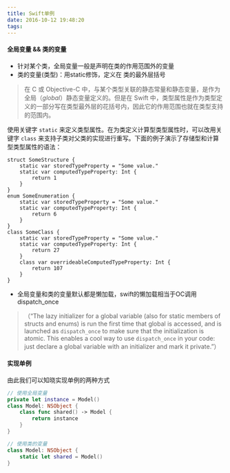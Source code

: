 ```yaml
---
title: Swift单例
date: 2016-10-12 19:48:20
tags: 
---
```


#### 全局变量 && 类的变量

- 针对某个类，全局变量一般是声明在类的作用范围外的变量
- 类的变量(类型)：用static修饰，定义在 类的最外层括号

> 在 C 或 Objective-C 中，与某个类型关联的静态常量和静态变量，是作为全局（*global*）静态变量定义的。但是在 Swift 中，类型属性是作为类型定义的一部分写在类型最外层的花括号内，因此它的作用范围也就在类型支持的范围内。

使用关键字 `static` 来定义类型属性。在为类定义计算型类型属性时，可以改用关键字 `class` 来支持子类对父类的实现进行重写。下面的例子演示了存储型和计算型类型属性的语法：

```
struct SomeStructure {
    static var storedTypeProperty = "Some value."
    static var computedTypeProperty: Int {
        return 1
    }
}
enum SomeEnumeration {
    static var storedTypeProperty = "Some value."
    static var computedTypeProperty: Int {
        return 6
    }
}
class SomeClass {
    static var storedTypeProperty = "Some value."
    static var computedTypeProperty: Int {
        return 27
    }
    class var overrideableComputedTypeProperty: Int {
        return 107
    }
}
```

- 全局变量和类的变量默认都是懒加载，swift的懒加载相当于OC调用dispatch_once

> （“The lazy initializer for a global variable (also for static members of structs and enums) is run the first time that global is accessed, and is launched as `dispatch_once` to make sure that the initialization is atomic. This enables a cool way to use `dispatch_once` in your code: just declare a global variable with an initializer and mark it private.”）



#### 实现单例

由此我们可以知晓实现单例的两种方式

```swift
// 使用全局变量
private let instance = Model()
class Model: NSObject {
    class func shared() -> Model {
        return instance
    }
}

// 使用类的变量
class Model: NSObject { 
    static let shared = Model()
}
```





